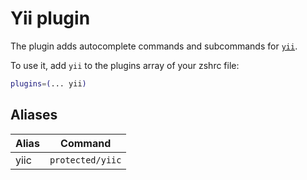 # Yii plugin

The plugin adds autocomplete commands and subcommands for
[`yii`](https://www.yiiframework.com/).

To use it, add `yii` to the plugins array of your zshrc file:

```zsh
plugins=(... yii)
```

## Aliases

| Alias | Command          |
| ----- | ---------------- |
| yiic  | `protected/yiic` |
